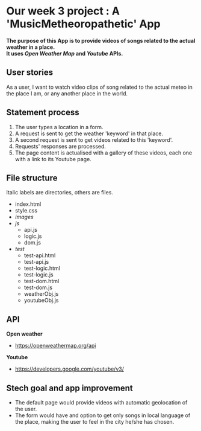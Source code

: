 # Our week 3 project : A 'MusicMetheoropathetic' App

**The purpose of this App is to provide videos of songs related to the actual weather in a place.  
It uses _Open Weather Map_  and _Youtube_ APIs.**

## User stories

As a user, I want to watch video clips of song related to the actual meteo in the place I am, or any another place in the world.

## Statement process

1. The user types a location in a form.
2. A request is sent to get the weather 'keyword' in that place.
3. A second request is sent to get videos related to this 'keyword'.
5. Requests' responses are processed.
4. The page content is actualised with a gallery of these videos, each one with a link to its Youtube page.


## File structure

Italic labels are directories, others are files.

- index.html
- style.css
- _images_
- _js_
  - api.js
  - logic.js
  - dom.js
- _test_
  - test-api.html
  - test-api.js
  - test-logic.html
  - test-logic.js
  - test-dom.html
  - test-dom.js
  - weatherObj.js
  - youtubeObj.js

## API

**Open weather**
- https://openweathermap.org/api

**Youtube**
- https://developers.google.com/youtube/v3/

## Stech goal and app improvement

- The default page would provide videos with automatic geolocation of the user.
- The form would have and option to get only songs in local language of the place, making the user to feel in the city he/she has chosen.
